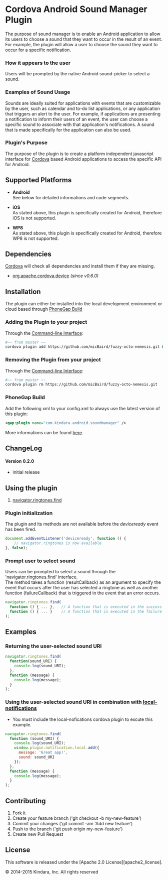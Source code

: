 Cordova Android Sound Manager Plugin
==============================

The purpose of sound manager is to enable an Android application to allow its users to choose a sound that they want to occur in the result of an  event. For example, the plugin will allow a user to choose the sound they want to occur for a specific notification.

### How it appears to the user
Users will be prompted by the native Android sound-picker to select a sound.

### Examples of Sound Usage
Sounds are ideally suited for applications with events that are customizable by the user, such as calendar and to-do list applications, or any application that triggers an alert to the user.
For example, if applications are presenting a notification to inform their users of an event, the user can choose a specific sound to associate with that application's notifications. A sound that is made specifically for the application can also be used.

### Plugin's Purpose
The purpose of the plugin is to create a platform independent javascript interface for [Cordova][cordova] based Android applications to access the specific API for Android.

## Supported Platforms
- **Android**<br>
See below for detailed informations and code segments.

- **iOS**<br>
As stated above, this plugin is specifically created for Android, therefore iOS is not supported.

- **WP8**<br>
As stated above, this plugin is specifically created for Android, therefore WP8 is not supported.


## Dependencies
[Cordova][cordova] will check all dependencies and install them if they are missing.
- [org.apache.cordova.device][apache_device_plugin] *(since v0.6.0)*

## Installation
The plugin can either be installed into the local development environment or cloud based through [PhoneGap Build][PGB]

### Adding the Plugin to your project
Through the [Command-line Interface][CLI]:
```bash
#~~ from master ~~
cordova plugin add https://github.com/micBaird/fuzzy-octo-nemesis.git && cordova prepare
```

### Removing the Plugin from your project
Through the [Command-line Interface][CLI]:
```bash
#~~ from master ~~
cordova plugin rm https://github.com/micBaird/fuzzy-octo-nemesis.git
```

### PhoneGap Build
Add the following xml to your config.xml to always use the latest version of this plugin:
```xml
<gap:plugin name="com.kindara.android.soundmanager" />
```
More informations can be found [here][PGB_plugin].

## ChangeLog
#### Version 0.2.0
- initial release

## Using the plugin
1. [navigator.ringtones.find][find]

### Plugin initialization
The plugin and its methods are not available before the *deviceready* event has been fired.

```javascript
document.addEventListener('deviceready', function () {
    // navigator.ringtones is now available
}, false);
```

### Prompt user to select sound
Users can be prompted to select a sound through the 'navigator.ringtones.find' interface.<br>
The method takes a function (resultCallback) as an argument to specify the event that occurs after the user has selected a ringtone as well as another function (failureCallback) that is triggered in the event that an error occurs.

```javascript
navigator.ringtones.find(
  function () { ... },   // A function that is executed in the success of a selected sound
  function () { ... }    // A function that is executed in the failure of a selected sound
);
```


## Examples
### Returning the user-selected sound URI
```javascript
navigator.ringtones.find(
  function(sound_URI) {
    console.log(sound_URI);
  },
  function (message) {
    console.log(message);
  }
);
```

### Using the user-selected sound URI in combination with [local-notifications][local_notifications]
- You must include the local-nofications cordova plugin to excute this example.
```javascript
navigator.ringtones.find(
  function (sound_URI) {
    console.log(sound_URI);
    window.plugin.notification.local.add({ 
      message: 'Great app!',
      sound: sound_URI 
    });
  },
  function (message) {
    console.log(message);        
  }
);
```


## Contributing

1. Fork it
2. Create your feature branch ('git checkout -b my-new-feature')
3. Commit your changes ('git commit -am 'Add new feature')
4. Push to the branch ('git push origin my-new-feature')
5. Create new Pull Request

## License

This software is released under the [Apache 2.0 License][apache2_license].

© 2014-2015 Kindara, Inc. All rights reserved


[cordova]: https://cordova.apache.org
[CLI]: http://cordova.apache.org/docs/en/3.0.0/guide_cli_index.md.html#The%20Command-line%20Interface
[PGB]: http://docs.build.phonegap.com/en_US/3.3.0/index.html
[PGB_plugin]: https://build.phonegap.com/plugins/413
[apache_device_plugin]: https://github.com/apache/cordova-plugin-device
[local_notifications]: https://github.com/katzer/cordova-plugin-local-notifications
[find]: #prompt-user-to-select-sound
